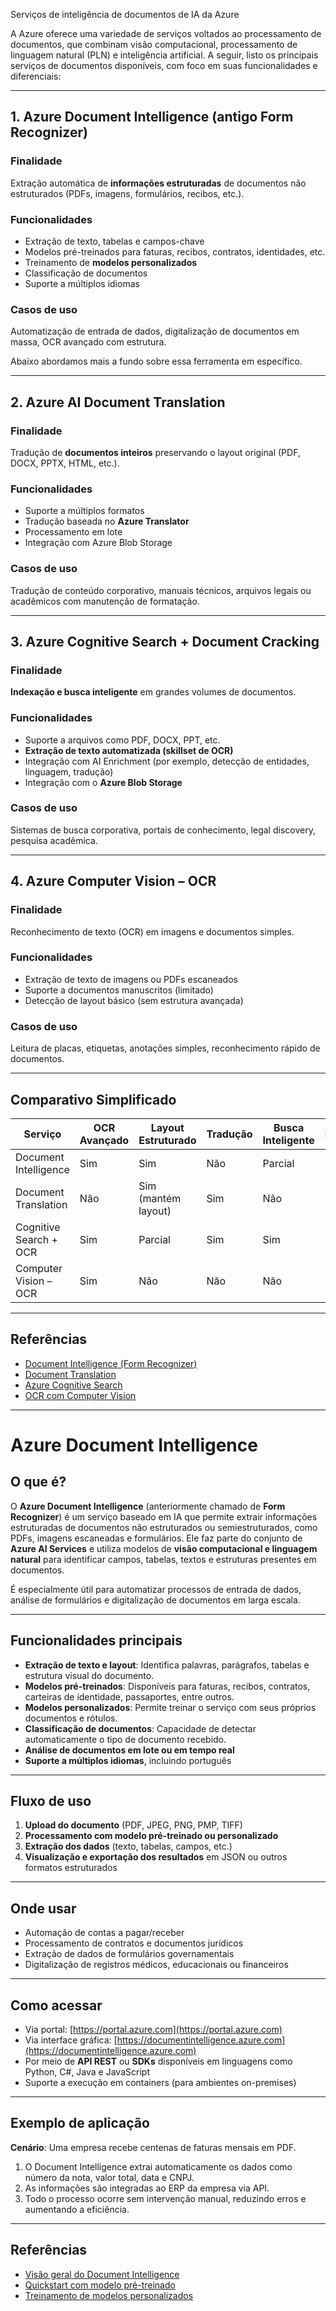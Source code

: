 Serviços de inteligência de documentos de IA da Azure

A Azure oferece uma variedade de serviços voltados ao processamento de documentos, que combinam visão computacional, processamento de linguagem natural (PLN) e inteligência artificial. A seguir, listo os principais serviços de documentos disponíveis, com foco em suas funcionalidades e diferenciais:

---

## 1. **Azure Document Intelligence** (antigo Form Recognizer)

### Finalidade

Extração automática de **informações estruturadas** de documentos não estruturados (PDFs, imagens, formulários, recibos, etc.).

### Funcionalidades

- Extração de texto, tabelas e campos-chave
- Modelos pré-treinados para faturas, recibos, contratos, identidades, etc.
- Treinamento de **modelos personalizados**
- Classificação de documentos
- Suporte a múltiplos idiomas

### Casos de uso

Automatização de entrada de dados, digitalização de documentos em massa, OCR avançado com estrutura.

Abaixo abordamos mais a fundo sobre essa ferramenta em específico.

---

## 2. **Azure AI Document Translation**

### Finalidade

Tradução de **documentos inteiros** preservando o layout original (PDF, DOCX, PPTX, HTML, etc.).

### Funcionalidades

- Suporte a múltiplos formatos
- Tradução baseada no **Azure Translator**
- Processamento em lote
- Integração com Azure Blob Storage

### Casos de uso

Tradução de conteúdo corporativo, manuais técnicos, arquivos legais ou acadêmicos com manutenção de formatação.

---

## 3. **Azure Cognitive Search + Document Cracking**

### Finalidade

**Indexação e busca inteligente** em grandes volumes de documentos.

### Funcionalidades

- Suporte a arquivos como PDF, DOCX, PPT, etc.
- **Extração de texto automatizada (skillset de OCR)**
- Integração com AI Enrichment (por exemplo, detecção de entidades, linguagem, tradução)
- Integração com o **Azure Blob Storage**

### Casos de uso

Sistemas de busca corporativa, portais de conhecimento, legal discovery, pesquisa acadêmica.

---

## 4. **Azure Computer Vision – OCR**

### Finalidade

Reconhecimento de texto (OCR) em imagens e documentos simples.

### Funcionalidades

- Extração de texto de imagens ou PDFs escaneados
- Suporte a documentos manuscritos (limitado)
- Detecção de layout básico (sem estrutura avançada)

### Casos de uso

Leitura de placas, etiquetas, anotações simples, reconhecimento rápido de documentos.

---

## Comparativo Simplificado

| Serviço                    | OCR Avançado | Layout Estruturado | Tradução | Busca Inteligente | Personalização |
|---------------------------|--------------|---------------------|----------|--------------------|----------------|
| Document Intelligence     | Sim          | Sim                 | Não      | Parcial            | Sim            |
| Document Translation      | Não          | Sim (mantém layout) | Sim      | Não                | Não            |
| Cognitive Search + OCR    | Sim          | Parcial             | Sim      | Sim                | Parcial        |
| Computer Vision – OCR     | Sim          | Não                 | Não      | Não                | Não            |

---

## Referências

- [Document Intelligence (Form Recognizer)](https://learn.microsoft.com/pt-br/azure/ai-services/document-intelligence/)
- [Document Translation](https://learn.microsoft.com/pt-br/azure/ai-services/document-translation/)
- [Azure Cognitive Search](https://learn.microsoft.com/pt-br/azure/search/)
- [OCR com Computer Vision](https://learn.microsoft.com/pt-br/azure/ai-services/computer-vision/overview-ocr)

---

# Azure Document Intelligence

## O que é?

O **Azure Document Intelligence** (anteriormente chamado de **Form Recognizer**) é um serviço baseado em IA que permite extrair informações estruturadas de documentos não estruturados ou semiestruturados, como PDFs, imagens escaneadas e formulários. Ele faz parte do conjunto de **Azure AI Services** e utiliza modelos de **visão computacional e linguagem natural** para identificar campos, tabelas, textos e estruturas presentes em documentos.

É especialmente útil para automatizar processos de entrada de dados, análise de formulários e digitalização de documentos em larga escala.

---

## Funcionalidades principais

- **Extração de texto e layout**: Identifica palavras, parágrafos, tabelas e estrutura visual do documento.
- **Modelos pré-treinados**: Disponíveis para faturas, recibos, contratos, carteiras de identidade, passaportes, entre outros.
- **Modelos personalizados**: Permite treinar o serviço com seus próprios documentos e rótulos.
- **Classificação de documentos**: Capacidade de detectar automaticamente o tipo de documento recebido.
- **Análise de documentos em lote ou em tempo real**
- **Suporte a múltiplos idiomas**, incluindo português

---

## Fluxo de uso

1. **Upload do documento** (PDF, JPEG, PNG, PMP, TIFF)
2. **Processamento com modelo pré-treinado ou personalizado**
3. **Extração dos dados** (texto, tabelas, campos, etc.)
4. **Visualização e exportação dos resultados** em JSON ou outros formatos estruturados

---

## Onde usar

- Automação de contas a pagar/receber
- Processamento de contratos e documentos jurídicos
- Extração de dados de formulários governamentais
- Digitalização de registros médicos, educacionais ou financeiros

---

## Como acessar

- Via portal: [https://portal.azure.com](https://portal.azure.com)
- Via interface gráfica: [https://documentintelligence.azure.com](https://documentintelligence.azure.com)
- Por meio de **API REST** ou **SDKs** disponíveis em linguagens como Python, C#, Java e JavaScript
- Suporte a execução em containers (para ambientes on-premises)

---

## Exemplo de aplicação

**Cenário**: Uma empresa recebe centenas de faturas mensais em PDF.

1. O Document Intelligence extrai automaticamente os dados como número da nota, valor total, data e CNPJ.
2. As informações são integradas ao ERP da empresa via API.
3. Todo o processo ocorre sem intervenção manual, reduzindo erros e aumentando a eficiência.

---

## Referências

- [Visão geral do Document Intelligence](https://learn.microsoft.com/pt-br/azure/ai-services/document-intelligence/overview)
- [Quickstart com modelo pré-treinado](https://learn.microsoft.com/pt-br/azure/ai-services/document-intelligence/quickstarts/get-started-with-document-intelligence)
- [Treinamento de modelos personalizados](https://learn.microsoft.com/pt-br/azure/ai-services/document-intelligence/customize-model)